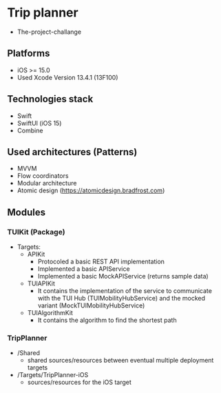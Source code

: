 # Trip planner

- The-project-challange

## Platforms

- iOS >= 15.0
- Used Xcode Version 13.4.1 (13F100)

## Technologies stack

- Swift
- SwiftUI (iOS 15)
- Combine

## Used architectures (Patterns)

- MVVM
- Flow coordinators
- Modular architecture
- Atomic design (https://atomicdesign.bradfrost.com)

## Modules

### TUIKit (Package)
-  Targets: 
    - APIKit
        - Protocoled a basic REST API implementation
        - Implemented a basic APIService 
        - Implemented a basic MockAPIService (returns sample data)
    - TUIAPIKit
        - It contains the implementation of the service to communicate with the TUI Hub (TUIMobilityHubService) and the mocked variant (MockTUIMobilityHubService) 
    - TUIAlgorithmKit
        - It contains the algorithm to find the shortest path  

### TripPlanner
- /Shared
    - shared sources/resources between eventual multiple deployment targets
- /Targets/TripPlanner-iOS
    - sources/resources for the iOS target



